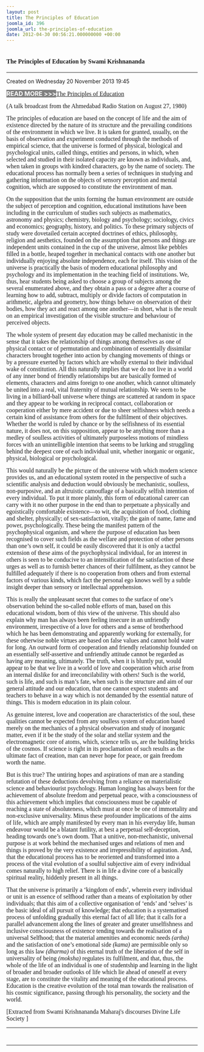 ```yaml
---
layout: post
title: The Principles of Education
joomla_id: 396
joomla_url: the-principles-of-education
date: 2012-04-30 00:56:21.000000000 +00:00
---
```

<h1 itemprop="name"><span style="font-size: 12pt; font-family: book antiqua,palatino;">The Principles of Education by Swami Krishnananda</span></h1>
<hr />
<p>Created on Wednesday 20 November 2013 19:45</p>
<div id="discText">
<div id="discText">
<div id="discText">
<div id="discText">
<div id="discText">
<div id="discText">
<div id="discText">
<div id="discText">
<div id="discText">
<div id="discText">
<div id="discText">
<div id="discText">
<div id="discText">
<p><span style="font-size: 12pt;"><span style="background-color: #ffffff; color: #333333;"><span style="background-color: #808080; color: #ffffff;"><strong>READ MORE &gt;&gt;&gt;</strong></span></span></span><a href="http://www.swami-krishnananda.org/disc/disc_102.html"><span style="font-size: 12pt; font-family: book antiqua,palatino;"></span></a><a href="http://www.swami-krishnananda.org/disc/disc_93.html"><span style="font-size: 12pt; font-family: book antiqua,palatino;"></span></a><a href="http://www.swami-krishnananda.org/disc/disc_84.html"><span style="font-size: 12pt; font-family: book antiqua,palatino;">The Principles of Education</span></a></p>
<div id="discText">
<div id="discText">
<div id="discText">
<div id="discText">
<div id="discText">
<div id="discText">
<div id="discText">
<div id="discText">
<div id="discText">
<div id="discText">
<div id="discText">
<div id="discText">
<div id="discText">
<div id="discText">
<div id="discText2">
<div id="discText">
<div id="discText">
<div id="discText">
<div id="discText">
<div id="discText">
<div id="discText">
<div id="discText">
<div id="discText">
<div id="discText"><span itemprop="author" itemscope="" itemtype="http://schema.org/Person"><span itemprop="name"></span></span>
<div id="discText">
<div id="discText"><span itemprop="articleBody"><span itemprop="author" itemscope="" itemtype="http://schema.org/Person"><span itemprop="name"></span></span></span>
<div id="discText"><span itemprop="articleBody"><span itemprop="author" itemscope="" itemtype="http://schema.org/Person"><span itemprop="name"></span></span></span><span itemprop="author" itemscope="" itemtype="http://schema.org/Person"><span itemprop="name"></span></span>
<div id="discText">
<div id="discText">
<div id="discText">
<div id="discText"><span style="font-size: 12pt; font-family: book antiqua,palatino;" itemprop="articleBody">(A talk broadcast from the Ahmedabad <span id="adtext_4" class="adtext">Radio Station</span> on August 27, 1980) </span>
<div id="discText"><span itemprop="articleBody">
<p><span style="font-size: 12pt; font-family: book antiqua,palatino;">The principles of education are based on the concept of life and the aim of existence directed by the nature of its structure and the prevailing conditions of the environment in which we live. It is taken for granted, usually, on the basis of observation and experiment conducted through the methods of empirical <span id="adtext_6" class="adtext">science</span>, that the universe is formed of physical, biological and psychological units, called things, entities and persons, in which, when selected and studied in their isolated capacity are known as individuals, and, when taken in groups with kindred characters, go by the name of society. The educational process has normally been a series of techniques in studying and gathering information on the objects of <span id="adtext_5" class="adtext">sensory perception</span> and mental cognition, which are supposed to constitute the environment of man.</span></p>
<p><span style="font-size: 12pt; font-family: book antiqua,palatino;">On the supposition that the units forming the human environ­ment are outside the subject of perception and cognition, <span id="adtext_3" class="adtext">educational institutions</span> have been including in the curriculum of studies such subjects as mathematics, astronomy and physics; chemistry, biology and psychology; sociology, civics and economics; geography, history, and politics. To these primary subjects of study were dovetailed certain accepted doctrines of ethics, philosophy, religion and aesthetics, founded on the assumption that persons and things are independent units contained in the cup of the universe, almost like pebbles filled in a bottle, heaped together in mechanical contacts with one another but individually enjoying absolute independence, each for itself. This vision of the universe is practically the basis of modern educational philosophy and psychology and its implementation in the teaching field of institutions. We, thus, hear students being asked to choose a group of subjects among the several enumerated above, and they obtain a pass or a degree after a course of learning how to add, subtract, multiply or divide factors of computation in arithmetic, algebra and geometry, how things behave on observation of their bodies, how they act and react among one another—in short, what is the result on an empirical investigation of the visible structure and behaviour of perceived objects.</span></p>
<p><span style="font-size: 12pt; font-family: book antiqua,palatino;">The whole system of present <span id="adtext_1" class="adtext">day education</span> may be called mechanistic in the sense that it takes the relationship of things among themselves as one of physical contact or of permutation and combination of essentially dissimilar characters brought together into action by changing movements of things or by a pressure exerted by factors which are wholly external to their individual wake of constitution. All this naturally implies that we do not live in a world of any inner bond of friendly relationships but are basically formed of elements, characters and aims foreign to one another, which cannot ultimately be united into a real, vital fraternity of mutual relationship. We seem to be living in a billiard-ball universe where things are scattered at random in space and they appear to be working in reciprocal contact, collaboration or cooperation either by mere accident or due to sheer selfishness which needs a certain kind of assistance from others for the fulfilment of their objectives. Whether the world is ruled by chance or by the selfishness of its essential nature, it does not, on this supposition, appear to be anything more than a medley of soulless activities of ultimately purposeless motions of mindless forces with an unintelligible intention that seems to be lurking and struggling behind the deepest core of each individual unit, whether inorganic or organic, physical, biological or psychological.</span></p>
<p><span style="font-size: 12pt; font-family: book antiqua,palatino;">This would naturally be the picture of the universe with which modern science provides us, and an educational system rooted in the perspective of such a scientific analysis and deduction would obviously be mechanistic, soulless, non-purposive, and an altruistic camouflage of a basically selfish intention of every individual. To put it more plainly, this form of educational career can carry with it no other purpose in the end than to perpetuate a physically and egoistically comfortable existence—to wit, the acquisition of food, clothing and shelter, physically; of sex-satisfaction, vitally; the gain of name, fame and power, psychologically. These being the manifest pattern of the psychophysical organism, and where the purpose of education has been recognised to cover such fields as the welfare and protection of other persons than one’s own self, it could be easily discovered that it is only a tactful extension of these aims of the psychophysical individual, for an interest in others is seen to be conducive to an intensification of the satisfaction of these urges as well as to furnish better chances of their fulfilment, as they cannot be fulfilled adequately if there is no cooperation from others and from external factors of various kinds, which fact the personal ego knows well by a subtle insight deeper than sensory or intellectual apprehension.</span></p>
<p><span style="font-size: 12pt; font-family: book antiqua,palatino;">This is really the unpleasant secret that comes to the surface of one’s observation behind the so-called noble efforts of man, based on this educational wisdom, born of this view of the universe. This should also explain why man has always been feeling insecure in an unfriendly environment, irrespective of a love for others and a sense of brotherhood which he has been demonstrating and apparently working for externally, for these otherwise noble virtues are based on false values and cannot hold water for long. An outward form of cooperation and friendly relationship founded on an essentially self-assertive and unfriendly attitude cannot be regarded as having any meaning, ultimately. The truth, when it is bluntly put, would appear to be that we live in a world of love and cooperation which arise from an internal dislike for and irreconcilability with others! Such is the world, such is life, and such is man’s fate, when such is the structure and aim of our general attitude and our education, that one cannot expect students and teachers to behave in a way which is not demanded by the essential nature of things. This is modern education in its plain colour.</span></p>
<p><span style="font-size: 12pt; font-family: book antiqua,palatino;">As genuine interest, love and cooperation are characteristics of the soul, these qualities cannot be expected from any soulless system of education based merely on the mechanics of a physical observation and study of inorganic matter, even if it be the study of the solar and stellar system and the electromagnetic core of atoms, which, science tells us, are the building bricks of the cosmos. If science is right in its proclamation of such results as the ultimate fact of creation, man can never hope for peace, or gain freedom worth the name.</span></p>
<p><span style="font-size: 12pt; font-family: book antiqua,palatino;"> But is this true? The untiring hopes and aspirations of man are a standing refutation of these deductions devolving from a reliance on materialistic science and behaviourist psychology. Human longing has always been for the achievement of absolute freedom and perpetual peace, with a consciousness of this achievement which implies that consciousness must be capable of reaching a state of absoluteness, which must at once be one of immortality and non-exclusive universality. Minus these profounder implications of the aims of life, which are amply manifested by every man in his everyday life, human endeavour would be a blatant futility, at best a perpetual self-deception, heading towards one’s own doom. That a unitive, non-mechanistic, universal purpose is at work behind the mechanised urges and relations of men and things is proved by the very existence and irrepressibility of aspiration. And, that the educational process has to be reoriented and transformed into a process of the vital evolution of a soulful subjective aim of every individual comes naturally to high relief. There is in life a divine core of a basically spiritual reality, hiddenly present in all things.</span></p>
<p><span style="font-size: 12pt; font-family: book antiqua,palatino;">That the universe is primarily a ‘kingdom of ends’, wherein every individual or unit is an essence of selfhood rather than a means of exploitation by other individuals; that this aim of a collective organisation of ‘ends’ and ‘selves’ is the basic ideal of all pursuit of knowledge; that education is a systematised process of unfolding gradually this eternal fact of all life; that it calls for a parallel advancement along the lines of greater and greater unselfishness and inclusive consciousness of existence tending towards the realisation of a universal Selfhood; that the material amenities and economic needs <em>(artha) </em>and the satisfaction of one’s emotional side <em>(kama) </em>are permissible only so long as this law <em>(dharma) </em>of this eternal truth of the liberation of the self in universality of being <em>(moksha) </em>regulates its fulfilment, and that, thus, the whole of the life of an individual is one of studentship and learning in the light of broader and broader outlooks of life which lie ahead of oneself at every stage, are to constitute the vitality and meaning of the educational process. Education is the creative evolution of the total man towards the realisation of his cosmic significance, passing through his personality, the society and the world.</span></p>
</span></div>
</div>
<span itemprop="articleBody"></span></div>
</div>
<span itemprop="articleBody"></span></div>
<span style="font-size: 12pt; font-family: verdana,geneva;">[Extracted from Swami Krishnananda Maharaj's discourses Divine Life Society ]</span></div>
</div>
</div>
</div>
</div>
</div>
</div>
</div>
</div>
</div>
</div>
</div>
</div>
</div>
</div>
</div>
</div>
</div>
</div>
</div>
</div>
</div>
</div>
</div>
</div>
</div>
</div>
</div>
</div>
</div>
</div>
</div>
</div>
</div>
</div>
</div>
</div>
</div>
</div>
</div>
<hr />
<p>&nbsp;</p>
<hr />
<p>&nbsp;</p>
<div style="position: absolute; left: -40px; top: -25px; width: 1px; height: 1px; overflow: hidden;" data-mce-bogus="1" class="mcePaste" id="_mcePaste">
<h1>The Gospel of the Bhagavadgita</h1>
</div>

